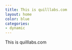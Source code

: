 ```yaml
---
title: This is quilllabs.com
layout: home
color: blue
categories:
- dynamic
---
```

This is quilllabs.com